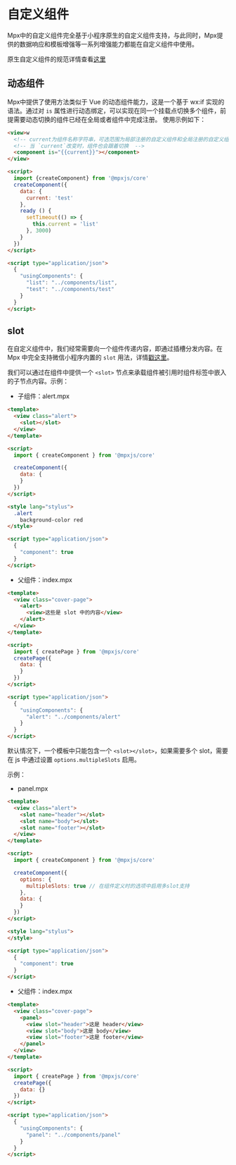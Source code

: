 # 自定义组件

Mpx中的自定义组件完全基于小程序原生的自定义组件支持，与此同时，Mpx提供的数据响应和模板增强等一系列增强能力都能在自定义组件中使用。

原生自定义组件的规范详情查看[这里](https://developers.weixin.qq.com/miniprogram/dev/reference/api/Component.html)

## 动态组件

Mpx中提供了使用方法类似于 Vue 的动态组件能力，这是一个基于 wx:if 实现的语法。通过对 `is` 属性进行动态绑定，可以实现在同一个挂载点切换多个组件，前提需要动态切换的组件已经在全局或者组件中完成注册。
使用示例如下：

```html
<view>w
  <!-- current为组件名称字符串，可选范围为局部注册的自定义组件和全局注册的自定义组件 -->
  <!-- 当 `current`改变时，组件也会跟着切换  -->
  <component is="{{current}}"></component>
</view>

<script>
  import {createComponent} from '@mpxjs/core'
  createComponent({
    data: {
      current: 'test'
    },
    ready () {
      setTimeout(() => {
        this.current = 'list'
      }, 3000)
    }
  })
</script>

<script type="application/json">
  {
    "usingComponents": {
      "list": "../components/list",
      "test": "../components/test"
    }
  }
</script>
```

## slot

在自定义组件中，我们经常需要向一个组件传递内容，即通过插槽分发内容。在 Mpx 中完全支持微信小程序内置的 `slot` 用法，详情[戳这里](https://developers.weixin.qq.com/miniprogram/dev/framework/custom-component/wxml-wxss.html)。

我们可以通过在组件中提供一个 `<slot>` 节点来承载组件被引用时组件标签中嵌入的子节点内容。示例：

+ 子组件：alert.mpx

```html
<template>
  <view class="alert">
    <slot></slot>
  </view>
</template>

<script>
  import { createComponent } from '@mpxjs/core'

  createComponent({
    data: {
    }
  })
</script>

<style lang="stylus">
  .alert
    background-color red
</style>

<script type="application/json">
  {
    "component": true
  }
</script>

``` 

+ 父组件：index.mpx

```html
<template>
  <view class="cover-page">
    <alert>
      <view>这些是 slot 中的内容</view>
    </alert>
  </view>
</template>

<script>
  import { createPage } from '@mpxjs/core'
  createPage({
    data: {
    }
  })
</script>

<script type="application/json">
  {
    "usingComponents": {
      "alert": "../components/alert"
    }
  }
</script>

```

默认情况下，一个模板中只能包含一个 `<slot></slot>`，如果需要多个 slot，需要在 js 中通过设置 `options.multipleSlots` 启用。

示例：
+ panel.mpx

```html
<template>
  <view class="alert">
    <slot name="header"></slot>
    <slot name="body"></slot>
    <slot name="footer"></slot>
  </view>
</template>

<script>
  import { createComponent } from '@mpxjs/core'

  createComponent({
    options: {
      multipleSlots: true // 在组件定义时的选项中启用多slot支持
    },
    data: {
    }
  })
</script>

<style lang="stylus">
</style>

<script type="application/json">
  {
    "component": true
  }
</script>

```   

+ 父组件：index.mpx

```html
<template>
  <view class="cover-page">
    <panel>
      <view slot="header">这是 header</view>
      <view slot="body">这是 body</view>
      <view slot="footer">这是 footer</view>
    </panel>
  </view>
</template>

<script>
  import { createPage } from '@mpxjs/core'
  createPage({
    data: {}
  })
</script>

<script type="application/json">
  {
    "usingComponents": {
      "panel": "../components/panel"
    }
  }
</script>

```
